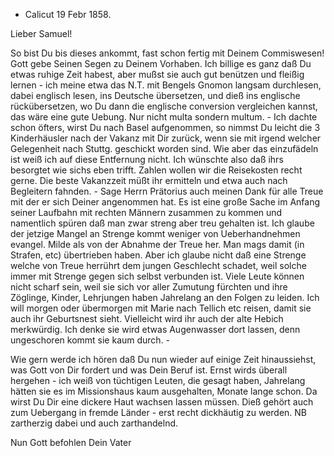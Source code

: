+ Calicut 19 Febr 1858.

Lieber Samuel!

So bist Du bis dieses ankommt, fast schon fertig mit Deinem Commiswesen! Gott gebe Seinen Segen zu Deinem Vorhaben. Ich billige es ganz daß Du etwas ruhige Zeit habest, aber mußst sie auch gut benützen und fleißig lernen - ich meine etwa das N.T. mit Bengels Gnomon langsam durchlesen, dabei englisch lesen, ins Deutsche übersetzen, und dieß ins englische rückübersetzen, wo Du dann die englische conversion vergleichen kannst, das wäre eine gute Uebung. Nur nicht multa sondern multum. - Ich dachte schon öfters, wirst Du nach Basel aufgenommen, so nimmst Du leicht die 3 Kinderhäusler nach der Vakanz mit Dir zurück, wenn sie mit irgend welcher Gelegenheit nach Stuttg. geschickt worden sind. Wie aber das einzufädeln ist weiß ich auf diese Entfernung nicht. Ich wünschte also daß ihrs besorgtet wie sichs eben trifft. Zahlen wollen wir die Reisekosten recht gerne. Die beste Vakanzzeit müßt ihr ermitteln und etwa auch nach Begleitern fahnden. - Sage Herrn Prätorius auch meinen Dank für alle Treue mit der er sich Deiner angenommen hat. Es ist eine große Sache im Anfang seiner Laufbahn mit rechten Männern zusammen zu kommen und namentlich spüren daß man zwar streng aber treu gehalten ist. Ich glaube der jetzige Mangel an Strenge kommt weniger von Ueberhandnehmen evangel. Milde als von der Abnahme der Treue her. Man mags damit (in Strafen, etc) übertrieben haben. Aber ich glaube nicht daß eine Strenge welche von Treue herrührt dem jungen Geschlecht schadet, weil solche immer mit Strenge gegen sich selbst verbunden ist. Viele Leute können nicht scharf sein, weil sie sich vor aller Zumutung fürchten und ihre Zöglinge, Kinder, Lehrjungen haben Jahrelang an den Folgen zu leiden. 
Ich will morgen oder übermorgen mit Marie nach Tellich etc reisen, damit sie auch ihr Geburtsnest sieht. Vielleicht wird ihr auch der alte Hebich merkwürdig. Ich denke sie wird etwas Augenwasser dort lassen, denn ungeschoren kommt sie kaum durch. -

Wie gern werde ich hören daß Du nun wieder auf einige Zeit hinaussiehst, was Gott von Dir fordert und was Dein Beruf ist. Ernst wirds überall hergehen - ich weiß von tüchtigen Leuten, die gesagt haben, Jahrelang hätten sie es im Missionshaus kaum ausgehalten, Monate lange schon. Da wirst Du Dir eine dickere Haut wachsen lassen müssen. Dieß gehört auch zum Uebergang in fremde Länder - erst recht dickhäutig zu werden. NB zartherzig dabei und auch zarthandelnd.

Nun Gott befohlen
 Dein Vater


